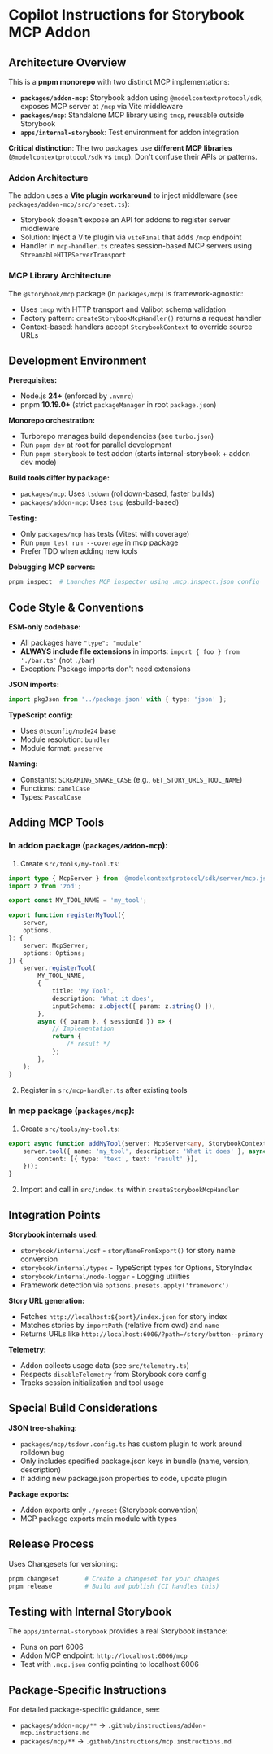 # Copilot Instructions for Storybook MCP Addon

## Architecture Overview

This is a **pnpm monorepo** with two distinct MCP implementations:

- **`packages/addon-mcp`**: Storybook addon using `@modelcontextprotocol/sdk`, exposes MCP server at `/mcp` via Vite middleware
- **`packages/mcp`**: Standalone MCP library using `tmcp`, reusable outside Storybook
- **`apps/internal-storybook`**: Test environment for addon integration

**Critical distinction**: The two packages use **different MCP libraries** (`@modelcontextprotocol/sdk` vs `tmcp`). Don't confuse their APIs or patterns.

### Addon Architecture

The addon uses a **Vite plugin workaround** to inject middleware (see `packages/addon-mcp/src/preset.ts`):

- Storybook doesn't expose an API for addons to register server middleware
- Solution: Inject a Vite plugin via `viteFinal` that adds `/mcp` endpoint
- Handler in `mcp-handler.ts` creates session-based MCP servers using `StreamableHTTPServerTransport`

### MCP Library Architecture

The `@storybook/mcp` package (in `packages/mcp`) is framework-agnostic:

- Uses `tmcp` with HTTP transport and Valibot schema validation
- Factory pattern: `createStorybookMcpHandler()` returns a request handler
- Context-based: handlers accept `StorybookContext` to override source URLs

## Development Environment

**Prerequisites:**

- Node.js **24+** (enforced by `.nvmrc`)
- pnpm **10.19.0+** (strict `packageManager` in root `package.json`)

**Monorepo orchestration:**

- Turborepo manages build dependencies (see `turbo.json`)
- Run `pnpm dev` at root for parallel development
- Run `pnpm storybook` to test addon (starts internal-storybook + addon dev mode)

**Build tools differ by package:**

- `packages/mcp`: Uses `tsdown` (rolldown-based, faster builds)
- `packages/addon-mcp`: Uses `tsup` (esbuild-based)

**Testing:**

- Only `packages/mcp` has tests (Vitest with coverage)
- Run `pnpm test run --coverage` in mcp package
- Prefer TDD when adding new tools

**Debugging MCP servers:**

```bash
pnpm inspect  # Launches MCP inspector using .mcp.inspect.json config
```

## Code Style & Conventions

**ESM-only codebase:**

- All packages have `"type": "module"`
- **ALWAYS include file extensions** in imports: `import { foo } from './bar.ts'` (not `./bar`)
- Exception: Package imports don't need extensions

**JSON imports:**

```typescript
import pkgJson from '../package.json' with { type: 'json' };
```

**TypeScript config:**

- Uses `@tsconfig/node24` base
- Module resolution: `bundler`
- Module format: `preserve`

**Naming:**

- Constants: `SCREAMING_SNAKE_CASE` (e.g., `GET_STORY_URLS_TOOL_NAME`)
- Functions: `camelCase`
- Types: `PascalCase`

## Adding MCP Tools

### In addon package (`packages/addon-mcp`):

1. Create `src/tools/my-tool.ts`:

```typescript
import type { McpServer } from '@modelcontextprotocol/sdk/server/mcp.js';
import z from 'zod';

export const MY_TOOL_NAME = 'my_tool';

export function registerMyTool({
	server,
	options,
}: {
	server: McpServer;
	options: Options;
}) {
	server.registerTool(
		MY_TOOL_NAME,
		{
			title: 'My Tool',
			description: 'What it does',
			inputSchema: z.object({ param: z.string() }),
		},
		async ({ param }, { sessionId }) => {
			// Implementation
			return {
				/* result */
			};
		},
	);
}
```

2. Register in `src/mcp-handler.ts` after existing tools

### In mcp package (`packages/mcp`):

1. Create `src/tools/my-tool.ts`:

```typescript
export async function addMyTool(server: McpServer<any, StorybookContext>) {
	server.tool({ name: 'my_tool', description: 'What it does' }, async () => ({
		content: [{ type: 'text', text: 'result' }],
	}));
}
```

2. Import and call in `src/index.ts` within `createStorybookMcpHandler`

## Integration Points

**Storybook internals used:**

- `storybook/internal/csf` - `storyNameFromExport()` for story name conversion
- `storybook/internal/types` - TypeScript types for Options, StoryIndex
- `storybook/internal/node-logger` - Logging utilities
- Framework detection via `options.presets.apply('framework')`

**Story URL generation:**

- Fetches `http://localhost:${port}/index.json` for story index
- Matches stories by `importPath` (relative from cwd) and `name`
- Returns URLs like `http://localhost:6006/?path=/story/button--primary`

**Telemetry:**

- Addon collects usage data (see `src/telemetry.ts`)
- Respects `disableTelemetry` from Storybook core config
- Tracks session initialization and tool usage

## Special Build Considerations

**JSON tree-shaking:**

- `packages/mcp/tsdown.config.ts` has custom plugin to work around rolldown bug
- Only includes specified package.json keys in bundle (name, version, description)
- If adding new package.json properties to code, update plugin

**Package exports:**

- Addon exports only `./preset` (Storybook convention)
- MCP package exports main module with types

## Release Process

Uses Changesets for versioning:

```bash
pnpm changeset       # Create a changeset for your changes
pnpm release         # Build and publish (CI handles this)
```

## Testing with Internal Storybook

The `apps/internal-storybook` provides a real Storybook instance:

- Runs on port 6006
- Addon MCP endpoint: `http://localhost:6006/mcp`
- Test with `.mcp.json` config pointing to localhost:6006

## Package-Specific Instructions

For detailed package-specific guidance, see:

- `packages/addon-mcp/**` → `.github/instructions/addon-mcp.instructions.md`
- `packages/mcp/**` → `.github/instructions/mcp.instructions.md`
